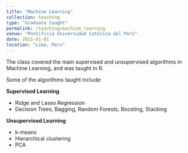 ```yaml
---
title: "Machine Learning"
collection: teaching
type: "Graduate taught"
permalink: /teaching/machine_learning
venue: "Pontificia Universidad Católica del Perú"
date: 2022-01-01
location: "Lima, Peru"
---
```


The class covered the main supervised and unsupervised algorithms in Machine Learning, and was taught in R. 

Some of the algorithms taught include:

**Supervised Learning**

- Ridge and Lasso Regression
- Decision Trees, Bagging, Random Forests, Boosting, Stacking

**Unsupervised Learning**

- k-means
- Hierarchical clustering
- PCA
